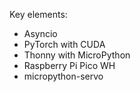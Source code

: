 Key elements:
- Asyncio
- PyTorch with CUDA
- Thonny with MicroPython
- Raspberry Pi Pico WH
- micropython-servo
